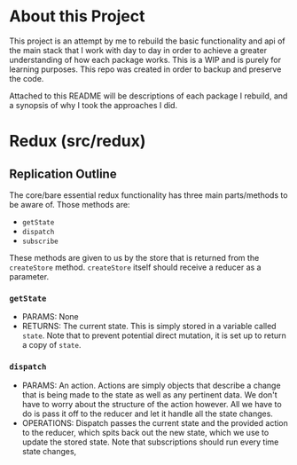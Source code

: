 # About this Project

This project is an attempt by me to rebuild the basic functionality and api of the main stack that I work with day to day in order to achieve a greater understanding of how each package works. This is a WIP and is purely for learning purposes. This repo was created in order to backup and preserve the code.

Attached to this README will be descriptions of each package I rebuild, and a synopsis of why I took the approaches I did.

# Redux (src/redux)

## Replication Outline

The core/bare essential redux functionality has three main parts/methods to be aware of. Those methods are:

* `getState`
* `dispatch`
* `subscribe`

These methods are given to us by the store that is returned from the `createStore` method. `createStore` itself should receive a reducer as a parameter.

### `getState`

* PARAMS: None
* RETURNS: The current state. This is simply stored in a variable called `state`. Note that to prevent potential direct mutation, it is set up to return a copy of `state`.

### `dispatch`

* PARAMS: An action. Actions are simply objects that describe a change that is being made to the state as well as any pertinent data. We don't have to worry about the structure of the action however. All we have to do is pass it off to the reducer and let it handle all the state changes.
* OPERATIONS: Dispatch passes the current state and the provided action to the reducer, which spits back out the new state, which we use to update the stored state. Note that subscriptions should run every time state changes, 
